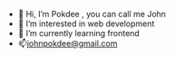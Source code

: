 - 👋 Hi, I’m Pokdee , you can call me John 
- 👀 I’m interested in web development
- 🌱 I’m currently learning frontend
- 📫johnpokdee@gmail.com

<!---
Pokdee/Pokdee is a ✨ special ✨ repository because its `README.md` (this file) appears on your GitHub profile.
You can click the Preview link to take a look at your changes.
--->
